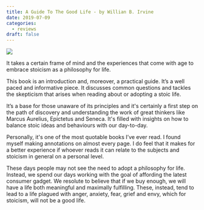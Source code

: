 ```yaml
---
title: A Guide To The Good Life - by Willian B. Irvine
date: 2019-07-09
categories:
  - reviews
draft: false
---
```


![](https://i.gr-assets.com/images/S/compressed.photo.goodreads.com/books/1547348819l/5617966._SX318_.jpg)

It takes a certain frame of mind and the experiences that come with age to embrace stoicism as a philosophy for life.

This book is an introduction and, moreover, a practical guide. It’s a well paced and informative piece. It discusses common questions and tackles the skepticism that arises when reading about or adopting a stoic life.

It’s a base for those unaware of its principles and it's certainly a first step on the path of discovery and understanding the work of great thinkers like Marcus Aurelius, Epictetus and Seneca. It's filled with insights on how to balance stoic ideas and behaviours with our day-to-day.

Personally, it's one of the most quotable books I’ve ever read. I found myself making annotations on almost every page. I do feel that it makes for a better experience if whoever reads it can relate to the subjects and stoicism in general on a personal level.

These days people may not see the need to adopt a philosophy for life. Instead, we spend our days working with the goal of affording the latest consumer gadget. We resolute to believe that if we buy enough, we will have a life both meaningful and maximally fulfilling. These, instead, tend to lead to a life plagued with anger, anxiety, fear, grief and envy, which for stoicism, will not be a good life.
